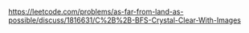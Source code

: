 https://leetcode.com/problems/as-far-from-land-as-possible/discuss/1816631/C%2B%2B-BFS-Crystal-Clear-With-Images